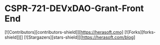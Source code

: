 # CSPR-721-DEVxDAO-Grant-Front End


[![Contributors][contributors-shield]][https://herasoft.cmo]
[![Forks][forks-shield]][]
[![Stargazers][stars-shield]][https://herasoft.com/blog]

